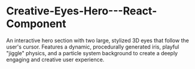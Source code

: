 # Creative-Eyes-Hero---React-Component
An interactive hero section with two large, stylized 3D eyes that follow the user's cursor. Features a dynamic, procedurally generated iris, playful "jiggle" physics, and a particle system background to create a deeply engaging and creative user experience.
